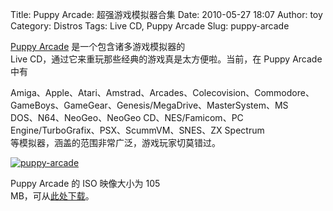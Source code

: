 Title: Puppy Arcade: 超强游戏模拟器合集
Date: 2010-05-27 18:07
Author: toy
Category: Distros
Tags: Live CD, Puppy Arcade
Slug: puppy-arcade

[Puppy Arcade](http://scottjarvis.com/page105.htm)
是一个包含诸多游戏模拟器的  
Live CD，通过它来重玩那些经典的游戏真是太方便啦。当前，在 Puppy Arcade
中有  

Amiga、Apple、Atari、Amstrad、Arcades、Colecovision、Commodore、GameBoys、GameGear、Genesis/MegaDrive、MasterSystem、MS  
DOS、N64、NeoGeo、NeoGeo CD、NES/Famicom、PC  
Engine/TurboGrafix、PSX、ScummVM、SNES、ZX Spectrum  
等模拟器，涵盖的范围非常广泛，游戏玩家切莫错过。

[![puppy-arcade](http://i.linuxtoy.org/images/2010/05/thumb-puppy-arcade.png)](http://i.linuxtoy.org/images/2010/05/puppy-arcade.png)

Puppy Arcade 的 ISO 映像大小为 105  
MB，可从[此处下载](http://www.multiupload.com/6B1JBGBWBA)。
